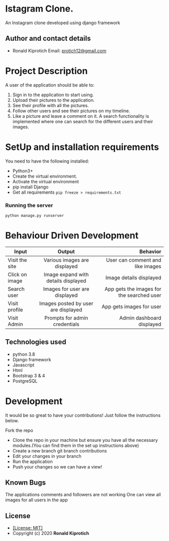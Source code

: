 # Istagram Clone.
An Instagram clone developed using django framework

## Author and contact details
* Ronald Kiprotich
Email: protich12@gmail.com

# Project Description
A user of the application should be able to:

1. Sign in to the application to start using.
2. Upload their pictures to the application.
3. See their profile with all the pictures.
4. Follow other users and see their pictures on my timeline.
5. Like a picture and leave a comment on it.
A search functionality is implemented where one can search for the different users  and their images.

# SetUp and installation requirements
You need to have the following installed:
* Python3+
* Create the virtual environment.
* Activate the virtual environment
* pip install Django
* Get all requirements ```pip freeze > requirements.txt```

### Running the server
```python manage.py runserver```

# Behaviour Driven Development

| Input        | Output           | Behavior  |
| ------------- |:-------------:| -----:|
| Visit the site| Various images are displayed  | User can comment and like images |
| Click on image| Image expand with details displayed | Image details displayed |
| Search user | Images for user are displayed | App gets the images for the searched user |
| Visit profile | Images posted by user are displayed | App gets images for user |
| Visit Admin | Prompts for admin credentials | Admin dashboard displayed |


## Technologies used
* python 3.8
* Django framework
* Javascript
* Html
* Bootstrap 3 & 4
* PostgreSQL

# Development
It would be so great to have your contributions! Just follow the instructions below.

Fork the repo
* Clone the repo in your machine but ensure you have all the necessary modules.(You can find them in the set up instructions above)
* Create a new branch git branch contributions
* Edit your changes in your branch
* Run the application
* Push your changes so we can have a view!

## Known Bugs
The applications comments and followers are not working
One can view all images for all users in the app


## License
* [[License: MIT]](LICENSE.md)
* Copyright (c) 2020 **Ronald Kiprotich**